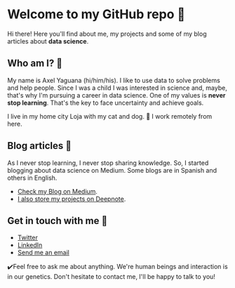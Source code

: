 # Welcome to my GitHub repo 👋
Hi there! Here you'll find about me, my projects and some of my blog articles about **data science**.

## Who am I? 🤵
My name is Axel Yaguana (hi/him/his). I like to use data to solve problems and help people. Since I was a child I was interested in science and, maybe, that's why I'm pursuing a career in data science. One of my values is **never stop learning**. That's the key to face uncertainty and achieve goals.

I live in my home city Loja with my cat and dog. 🐾 I work remotely from here.

## Blog articles 📜
As I never stop learning, I never stop sharing knowledge. So, I started blogging about data science on Medium. Some blogs are in Spanish and others in English.

* [Check my Blog on Medium](https://medium.com/@axlyaguana11).
* [I also store my projects on Deepnote](https://deepnote.com/@axlyaguana11).


## Get in touch with me 💬
* [Twitter](https://twitter.com/axlyaguana11)
* [LinkedIn](https://www.linkedin.com/in/axel-yaguana-cruz/)
* [Send me an email](mailto:axlyaguana11@gmail.com)

✔️Feel free to ask me about anything. We're human beings and interaction is in our genetics. Don't hesitate to contact me, I'll be happy to talk to you!

<!--
**axlyaguana11/axlyaguana11** is a ✨ _special_ ✨ repository because its `README.md` (this file) appears on your GitHub profile.

Here are some ideas to get you started:

- 🔭 I’m currently working on ...
- 🌱 I’m currently learning ...
- 👯 I’m looking to collaborate on ...
- 🤔 I’m looking for help with ...
- 💬 Ask me about ...
- 📫 How to reach me: ...
- 😄 Pronouns: ...
- ⚡ Fun fact: ...
-->
